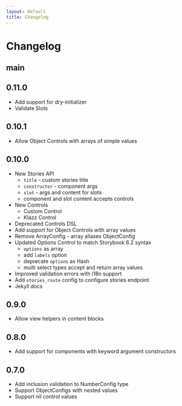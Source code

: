 ```yaml
---
layout: default
title: Changelog
---
```


# Changelog

## main

## 0.11.0

* Add support for dry-initializer
* Validate Slots

## 0.10.1

* Allow Object Controls with arrays of simple values

## 0.10.0

* New Stories API
  * `title` - custom stories title 
  * `constructor` - component args
  * `slot` - args and content for slots
  * component and slot content accepts controls
* New Controls
  * Custom Control
  * Klazz Control
* Deprecated Controls DSL
* Add support for Object Controls with array values
* Remove ArrayConfig - array aliases ObjectConfig
* Updated Options Control to match Storybook 6.2 syntax
  * `options` as array
  * add `labels` option
  * deprecate `options` as Hash
  * multi select types accept and return array values
* Improved validation errors with i18n support
* Add `stories_route` config to configure stories endpoint
* Jekyll docs

## 0.9.0

* Allow view helpers in content blocks

## 0.8.0

* Add support for components with keyword argument constructors

## 0.7.0

* Add inclusion validation to NumberConfig type
* Support ObjectConfigs with nested values
* Support nil control values
